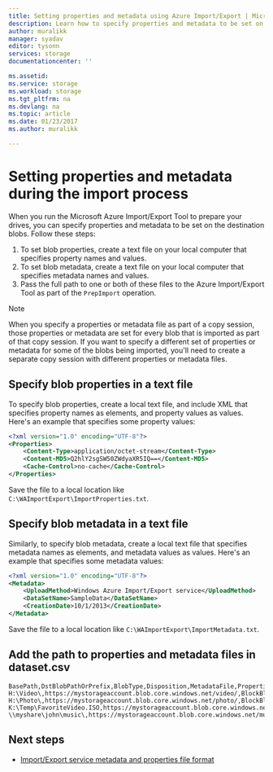 ```yaml
---
title: Setting properties and metadata using Azure Import/Export | Microsoft Docs
description: Learn how to specify properties and metadata to be set on the destination blobs when running the Azure Import/Export Tool to prepare your drives.
author: muralikk
manager: syadav
editor: tysonn
services: storage
documentationcenter: ''

ms.assetid:
ms.service: storage
ms.workload: storage
ms.tgt_pltfrm: na
ms.devlang: na
ms.topic: article
ms.date: 01/23/2017
ms.author: muralikk

---
```


# Setting properties and metadata during the import process

When you run the Microsoft Azure Import/Export Tool to prepare your drives, you can specify properties and metadata to be set on the destination blobs. Follow these steps:

1.  To set blob properties, create a text file on your local computer that specifies property names and values.
2.  To set blob metadata, create a text file on your local computer that specifies metadata names and values.
3.  Pass the full path to one or both of these files to the Azure Import/Export Tool as part of the `PrepImport` operation.

> [!NOTE]
>  When you specify a properties or metadata file as part of a copy session, those properties or metadata are set for every blob that is imported as part of that copy session. If you want to specify a different set of properties or metadata for some of the blobs being imported, you'll need to create a separate copy session with different properties or metadata files.

## Specify blob properties in a text file

To specify blob properties, create a local text file, and include XML that specifies property names as elements, and property values as values. Here's an example that specifies some property values:

```xml
<?xml version="1.0" encoding="UTF-8"?>
<Properties>
    <Content-Type>application/octet-stream</Content-Type>
    <Content-MD5>Q2hlY2sgSW50ZWdyaXR5IQ==</Content-MD5>
    <Cache-Control>no-cache</Cache-Control>
</Properties>
```

Save the file to a local location like `C:\WAImportExport\ImportProperties.txt`.

## Specify blob metadata in a text file

Similarly, to specify blob metadata, create a local text file that specifies metadata names as elements, and metadata values as values. Here's an example that specifies some metadata values:

```xml
<?xml version="1.0" encoding="UTF-8"?>
<Metadata>
    <UploadMethod>Windows Azure Import/Export service</UploadMethod>
    <DataSetName>SampleData</DataSetName>
    <CreationDate>10/1/2013</CreationDate>
</Metadata>
```

Save the file to a local location like `C:\WAImportExport\ImportMetadata.txt`.

## Add the path to properties and metadata files in dataset.csv

```
BasePath,DstBlobPathOrPrefix,BlobType,Disposition,MetadataFile,PropertiesFile
H:\Video\,https://mystorageaccount.blob.core.windows.net/video/,BlockBlob,rename,None,H:\mydirectory\properties.xml
H:\Photo\,https://mystorageaccount.blob.core.windows.net/photo/,BlockBlob,rename,None,H:\mydirectory\properties.xml
K:\Temp\FavoriteVideo.ISO,https://mystorageaccount.blob.core.windows.net/favorite/FavoriteVideo.ISO,BlockBlob,rename,None,H:\mydirectory\properties.xml
\\myshare\john\music\,https://mystorageaccount.blob.core.windows.net/music/,BlockBlob,rename,None,H:\mydirectory\properties.xml
```

## Next steps

* [Import/Export service metadata and properties file format](../storage-import-export-file-format-metadata-and-properties.md)
